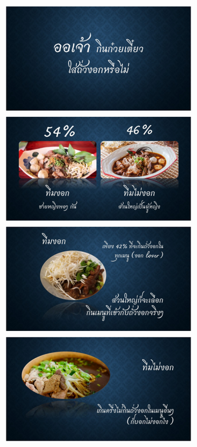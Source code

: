 ![alt text](https://github.com/Udomsak-Putthasri/BADS7105-CRM-Analytics/blob/main/Homework%2009%20-%20AB%20Testing/Slide1.JPG?raw=true)

![alt text](https://github.com/Udomsak-Putthasri/BADS7105-CRM-Analytics/blob/main/Homework%2009%20-%20AB%20Testing/Slide2.JPG?raw=true)

![alt text](https://github.com/Udomsak-Putthasri/BADS7105-CRM-Analytics/blob/main/Homework%2009%20-%20AB%20Testing/Slide3.JPG?raw=true)

![alt text](https://github.com/Udomsak-Putthasri/BADS7105-CRM-Analytics/blob/main/Homework%2009%20-%20AB%20Testing/Slide4.JPG?raw=true)
